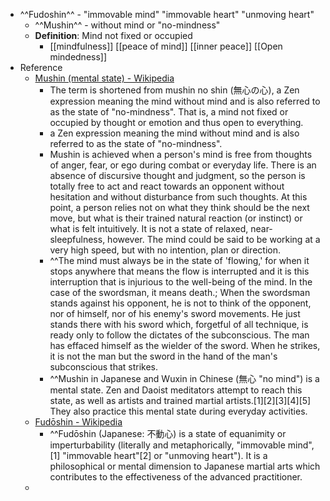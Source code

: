 - ^^Fudoshin^^ - "immovable mind" "immovable heart" "unmoving heart" 
    - ^^Mushin^^ - without mind or "no-mindness"
    - **Definition**: Mind not fixed or occupied 
        - [[mindfulness]] [[peace of mind]] [[inner peace]] [[Open mindedness]]
- Reference 
    - [Mushin (mental state) - Wikipedia](https://en.m.wikipedia.org/wiki/Mushin_(mental_state)?cmdid=L5XIMBLZUZQ9V2)
        - The term is shortened from mushin no shin (無心の心), a Zen expression meaning the mind without mind and is also referred to as the state of "no-mindness". That is, a mind not fixed or occupied by thought or emotion and thus open to everything.
        - a Zen expression meaning the mind without mind and is also referred to as the state of "no-mindness".
        - Mushin is achieved when a person's mind is free from thoughts of anger, fear, or ego during combat or everyday life. There is an absence of discursive thought and judgment, so the person is totally free to act and react towards an opponent without hesitation and without disturbance from such thoughts. At this point, a person relies not on what they think should be the next move, but what is their trained natural reaction (or instinct) or what is felt intuitively. It is not a state of relaxed, near-sleepfulness, however. The mind could be said to be working at a very high speed, but with no intention, plan or direction.
        - ^^The mind must always be in the state of 'flowing,' for when it stops anywhere that means the flow is interrupted and it is this interruption that is injurious to the well-being of the mind. In the case of the swordsman, it means death.; When the swordsman stands against his opponent, he is not to think of the opponent, nor of himself, nor of his enemy's sword movements. He just stands there with his sword which, forgetful of all technique, is ready only to follow the dictates of the subconscious. The man has effaced himself as the wielder of the sword. When he strikes, it is not the man but the sword in the hand of the man's subconscious that strikes.
        - ^^Mushin in Japanese and Wuxin in Chinese (無心 "no mind") is a mental state. Zen and Daoist meditators attempt to reach this state, as well as artists and trained martial artists.[1][2][3][4][5] They also practice this mental state during everyday activities.
    - [Fudōshin - Wikipedia](https://en.m.wikipedia.org/wiki/Fud%C5%8Dshin?cmdid=M1D39O56BVT2LU)
        - ^^Fudōshin (Japanese: 不動心) is a state of equanimity or imperturbability (literally and metaphorically, "immovable mind",[1] "immovable heart"[2] or "unmoving heart"). It is a philosophical or mental dimension to Japanese martial arts which contributes to the effectiveness of the advanced practitioner.
    - 
